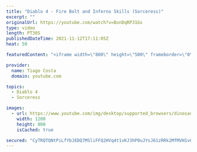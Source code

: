 ```yaml
---
title: "Diablo 4 - Fire Bolt and Inferno Skills (Sorceress)"
excerpt: ""
originalUrl: https://youtube.com/watch?v=BunDqRP31Gs
type: video
length: PT30S
publishedDateTime: 2021-11-12T17:11:05Z
heat: 50

featuredContent: "<iframe width=\"800\" height=\"500\" frameborder=\"0\" src=\"https://www.youtube.com/embed/BunDqRP31Gs\" allow=\"accelerometer; autoplay; encrypted-media; gyroscope; picture-in-picture\" allowfullscreen></iframe>"

provider:
  name: Tiago Costa
  domain: youtube.com

topics:
  - Diablo 4
  - Sorceress

images:
  - url: https://www.youtube.com/img/desktop/supported_browsers/dinosaur.png
    width: 1200
    height: 800
    isCached: true

secured: "CyTRQTQNtPiLfYbJEDQ7MSliFFQ2HVq4t1vKJ3hP0uJYsJ61zRRk2MfMVH1vOWe0i9rQV9rDwR6ikr+6yPVx553tKGUXa4vY5IlhrQjf9xk+gHKAaGkvMlk0OxM4k8nww9MCrqI5pVm4UBm8yQacDWqRbJ4gCZMGXlttzkP/e14Uulf/LXg1rMGcqPv3qQmGNoKdTx7Em+t7RN7AdfZqblQzNTcSGaxBfUAtYcXTBbYIHB3iheR97Gz6wTA8knObJbxp7r54M0uhJfm4gWt8xxvITd6Mv155NR8w9VuRToCALifmRUPLOMhiKuX59QTh7KJemnkLQ4UaJzgOkcHffCZaDxVUV5Jz0N9gsRKVCMpQQR/RSO9aD1DbI5eT9enno4ndOlO+OfTCtjZwTnPdk42LQIoA1NmImsIvnx8lXxE=;aNUZsXysfYnlBFGmDOKZlQ=="
---
```


